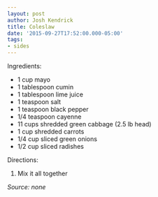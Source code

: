 ```yaml
---
layout: post
author: Josh Kendrick
title: Coleslaw
date: '2015-09-27T17:52:00.000-05:00'
tags:
- sides
---
```


Ingredients:
* 1 cup mayo
* 1 tablespoon cumin
* 1 tablespoon lime juice
* 1 teaspoon salt
* 1 teaspoon black pepper
* 1/4 teaspoon cayenne
* 11 cups shredded green cabbage (2.5 lb head)
* 1 cup shredded carrots
* 1/4 cup sliced green onions
* 1/2 cup sliced radishes

Directions:
1. Mix it all together

*Source: none*